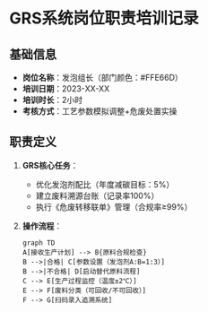 # GRS系统岗位职责培训记录

## 基础信息
- ​**岗位名称**：发泡组长（部门颜色：#FFE66D）
- ​**培训日期**：2023-XX-XX
- ​**培训时长**：2小时
- ​**考核方式**：工艺参数模拟调整+危废处置实操

## 职责定义
1. ​**GRS核心任务**：
   - 优化发泡剂配比（年度减碳目标：5%）
   - 建立废料溯源台账（记录率100%）
   - 执行《危废转移联单》管理（合规率≥99%）

2. ​**操作流程**：
   ```mermaid
   graph TD
   A[接收生产计划] --> B{原料合规检查}
   B -->|合格| C[参数设置（发泡剂A:B=1:3）]
   B -->|不合格| D[启动替代原料流程]
   C --> E[生产过程监控（温度±2℃）]
   E --> F[废料分类（可回收/不可回收）]
   F --> G[扫码录入追溯系统]

